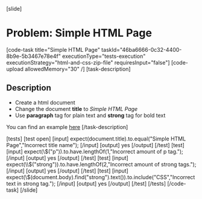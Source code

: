 [slide]
# Problem: Simple HTML Page

[code-task
	title="Simple HTML Page"
	taskId="46ba6666-0c32-4400-8b9e-5b3467e78e4f"
	executionType="tests-execution"
	executionStrategy="html-and-css-zip-file"
	requiresInput="false"]
[code-upload allowedMemory="30" /]
[task-description]

## Description

* Create a html document
* Change the document **title** to *Simple HTML Page* 
* Use **paragraph** tag for plain text and **strong** tag for bold text

You can find an example [here](https://imgur.com/a/hQDhEFG)
[/task-description]

[tests]
[test open]
[input]
expect(document.title).to.equal("Simple HTML Page","Incorrect title name");
[/input]
[output]
yes
[/output]
[/test]
[test]
[input]
expect(\\$("p")).to.have.lengthOf(1,"Incorrect amount of p tag.");
[/input]
[output]
yes
[/output]
[/test]
[test]
[input]
expect(\\$("strong")).to.have.lengthOf(2,"Incorrect amount of strong tags.");
[/input]
[output]
yes
[/output]
[/test]
[test]
[input]
expect(\\$(document.body).find("strong").text()).to.include("CSS","Incorrect text in strong tag.");
[/input]
[output]
yes
[/output]
[/test]
[/tests]
[/code-task]
[/slide]
